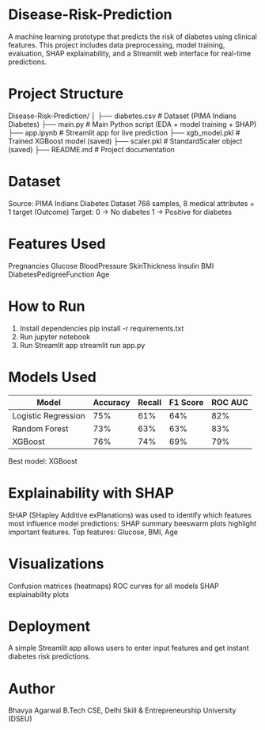# Disease-Risk-Prediction
A machine learning prototype that predicts the risk of diabetes using clinical features. This project includes data preprocessing, model training, evaluation, SHAP explainability, and a Streamlit web interface for real-time predictions.

# Project Structure
Disease-Risk-Prediction/
│
├── diabetes.csv                # Dataset (PIMA Indians Diabetes)
├── main.py                     # Main Python script (EDA + model training + SHAP)
├── app.ipynb                   # Streamlit app for live prediction
├── xgb_model.pkl               # Trained XGBoost model (saved)
├── scaler.pkl                  # StandardScaler object (saved)
├── README.md                   # Project documentation

# Dataset
Source: PIMA Indians Diabetes Dataset
768 samples, 8 medical attributes + 1 target (Outcome)
Target:
0 → No diabetes
1 → Positive for diabetes

# Features Used
Pregnancies
Glucose
BloodPressure
SkinThickness
Insulin
BMI
DiabetesPedigreeFunction
Age

# How to Run
1. Install dependencies
   pip install -r requirements.txt
2. Run jupyter notebook
3. Run Streamlit app
    streamlit run app.py

# Models Used
| Model               | Accuracy | Recall  | F1 Score | ROC AUC |
| ------------------- | -------- | ------- | -------- | ------- |
| Logistic Regression | 75%      | 61%     | 64%      | 82%     |
| Random Forest       | 73%      | 63%     | 63%      | 83%     |
| XGBoost             | 76%      | 74%     | 69%      | 79%     |
Best model: XGBoost

# Explainability with SHAP
SHAP (SHapley Additive exPlanations) was used to identify which features most influence model predictions:
SHAP summary beeswarm plots highlight important features.
Top features: Glucose, BMI, Age

# Visualizations
Confusion matrices (heatmaps)
ROC curves for all models
SHAP explainability plots

# Deployment
A simple Streamlit app allows users to enter input features and get instant diabetes risk predictions.

# Author
Bhavya Agarwal
B.Tech CSE, Delhi Skill & Entrepreneurship University (DSEU)





